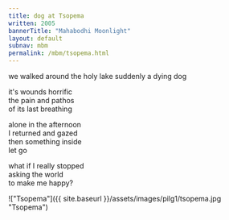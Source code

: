 ```yaml
---
title: dog at Tsopema
written: 2005
bannerTitle: "Mahabodhi Moonlight" 
layout: default
subnav: mbm
permalink: /mbm/tsopema.html
---
```


<div class="poem">
we walked around  
the holy lake  
suddenly  
a dying dog
 
it's wounds horrific  
the pain and pathos  
of its last breathing
 
alone in the afternoon  
I returned and gazed  
then something inside  
let go

 
what if I really stopped  
asking the world  
to make me happy?
</div>

!["Tsopema"]({{ site.baseurl }}/assets/images/pilg1/tsopema.jpg "Tsopema")
